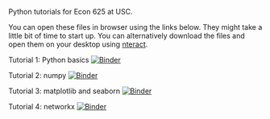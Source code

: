 Python tutorials for Econ 625 at USC.

You can open these files in browser using the links below. They might take a little bit of time to start up. You can alternatively download the files and open them on your desktop using [nteract](https://nteract.io/desktop).

Tutorial 1: Python basics [![Binder](https://mybinder.org/badge_logo.svg)](https://mybinder.org/v2/gh/mpleung/Python_tutorials/master?filepath=1-basics.ipynb)

Tutorial 2: numpy [![Binder](https://mybinder.org/badge_logo.svg)](https://mybinder.org/v2/gh/mpleung/Python_tutorials/master?filepath=2-numpy.ipynb)

Tutorial 3: matplotlib and seaborn [![Binder](https://mybinder.org/badge_logo.svg)](https://mybinder.org/v2/gh/mpleung/Python_tutorials/master?filepath=3-matplotlib.ipynb)

Tutorial 4: networkx [![Binder](https://mybinder.org/badge_logo.svg)](https://mybinder.org/v2/gh/mpleung/Python_tutorials/master?filepath=4-networkx.ipynb)
